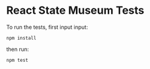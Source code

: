 # React State Museum Tests

To run the tests, first input input:

```
npm install
```

then run:

```
npm test
```

